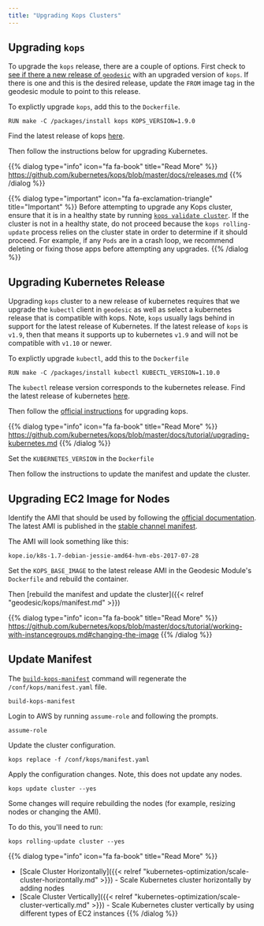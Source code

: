 ```yaml
---
title: "Upgrading Kops Clusters"
---
```

## Upgrading `kops`

To upgrade the `kops` release, there are a couple of options. First check to [see if there a new release of `geodesic`](https://github.com/cloudposse/geodesic/releases) with an upgraded version of `kops`. If there is one and this is the desired release, update the `FROM` image tag in the geodesic module to point to this release.

To explictly upgrade `kops`, add this to the `Dockerfile`.

```
RUN make -C /packages/install kops KOPS_VERSION=1.9.0
```

Find the latest release of kops [here](https://github.com/kubernetes/kops/releases).

Then follow the instructions below for upgrading Kubernetes.

{{% dialog type="info" icon="fa fa-book" title="Read More" %}}
<https://github.com/kubernetes/kops/blob/master/docs/releases.md>
{{% /dialog %}}

{{% dialog type="important" icon="fa fa-exclamation-triangle" title="Important" %}}
Before attempting to upgrade any Kops cluster, ensure that it is in a
healthy state by running [`kops validate cluster`](https://github.com/kubernetes/kops/blob/master/docs/cli/kops_validate.md). If the cluster is not in a healthy state, do not proceed because the `kops rolling-update` process relies on the cluster state in order to determine if it should proceed. For example, if any `Pods` are in a crash loop, we recommend deleting or fixing those apps before attempting any upgrades. 
{{% /dialog %}}

## Upgrading Kubernetes Release

Upgrading `kops` cluster to a new release of kubernetes requires that we upgrade the `kubectl` client in `geodesic` as well as select a kubernetes release that is compatible with kops. Note, `kops` usually lags behind in support for the latest release of Kubernetes. If the latest release of `kops` is `v1.9`, then that means it supports up to kubernetes `v1.9` and will not be compatible with `v1.10` or newer.

To explictly upgrade `kubectl`, add this to the `Dockerfile`

```
RUN make -C /packages/install kubectl KUBECTL_VERSION=1.10.0
```

The `kubectl` release version corresponds to the kubernetes release. Find the latest release of kubernetes [here](https://github.com/kubernetes/kubernetes/releases).

Then follow the [official instructions](https://github.com/kubernetes/kops/blob/master/docs/operations/updates_and_upgrades.md) for upgrading kops.

{{% dialog type="info" icon="fa fa-book" title="Read More" %}}
<https://github.com/kubernetes/kops/blob/master/docs/tutorial/upgrading-kubernetes.md>
{{% /dialog %}}

Set the `KUBERNETES_VERSION` in the `Dockerfile`

Then follow the instructions to update the manifest and update the cluster.

## Upgrading EC2 Image for Nodes

Identify the AMI that should be used by following the [official documentation](https://github.com/kubernetes/kops/blob/master/docs/operations/images.md). The latest AMI is published in the [stable channel manifest](https://github.com/kubernetes/kops/blob/master/channels/stable).

The AMI will look something like this:
```
kope.io/k8s-1.7-debian-jessie-amd64-hvm-ebs-2017-07-28
```

Set the `KOPS_BASE_IMAGE` to the latest release AMI in the Geodesic Module's `Dockerfile` and rebuild the container.

Then [rebuild the manifest and update the cluster]({{< relref "geodesic/kops/manifest.md" >}})

{{% dialog type="info" icon="fa fa-book" title="Read More" %}}
<https://github.com/kubernetes/kops/blob/master/docs/tutorial/working-with-instancegroups.md#changing-the-image>
{{% /dialog %}}


## Update Manifest

The [`build-kops-manifest`](https://github.com/cloudposse/geodesic/blob/master/rootfs/usr/local/bin/build-kops-manifest) command will regenerate the `/conf/kops/manifest.yaml` file.

```
build-kops-manifest
```

Login to AWS by running `assume-role` and following the prompts.

```
assume-role
```

Update the cluster configuration.

```
kops replace -f /conf/kops/manifest.yaml
```

Apply the configuration changes. Note, this does not update any nodes.

```
kops update cluster --yes
```

Some changes will require rebuilding the nodes (for example, resizing nodes or changing the AMI).

To do this, you'll need to run:

```
kops rolling-update cluster --yes
```

{{% dialog type="info" icon="fa fa-book" title="Read More" %}}
* [Scale Cluster Horizontally]({{< relref "kubernetes-optimization/scale-cluster-horizontally.md" >}}) - Scale Kubernetes cluster horizontally by adding nodes
* [Scale Cluster Vertically]({{< relref "kubernetes-optimization/scale-cluster-vertically.md" >}}) - Scale Kubernetes cluster vertically by using different types of EC2 instances
{{% /dialog %}}
